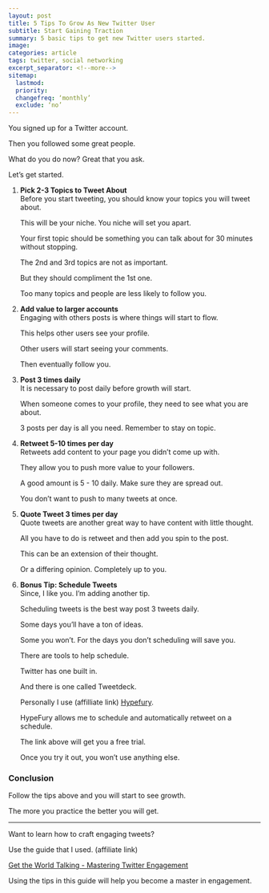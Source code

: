 ```yaml
---
layout: post
title: 5 Tips To Grow As New Twitter User
subtitle: Start Gaining Traction
summary: 5 basic tips to get new Twitter users started.
image: 
categories: article
tags: twitter, social networking
excerpt_separator: <!--more-->
sitemap:
  lastmod:
  priority:
  changefreq: ‘monthly’
  exclude: ‘no’
---
```

<p>You signed up for a Twitter account.</p>
<p>Then you followed some great people.</p>
<p>What do you do now? Great that you ask.</p>
<p>Let’s get started.</p>
<ol>
<li>
<p><strong>Pick 2-3 Topics to Tweet About</strong><br>
Before you start tweeting, you should know your topics you will tweet about.</p>
<p>This will be your niche. You niche will set you apart.</p>
<p>Your first topic should be something you can talk about for 30 minutes without stopping.</p>
<p>The 2nd and 3rd topics are not as important.</p>
<p>But they should compliment the 1st one.</p>
<p>Too many topics and people are less likely to follow you.</p>
</li>
<li>
<p><strong>Add value to larger accounts</strong><br>
Engaging with others posts is where things will start to flow.</p>
<p>This helps other users see your profile.</p>
<p>Other users will start seeing your comments.</p>
<p>Then eventually follow you.</p>
</li>
<li>
<p><strong>Post 3 times daily</strong><br>
It is necessary to post daily before growth will start.</p>
<p>When someone comes to your profile, they need to see what you are about.</p>
<p>3 posts per day is all you need. Remember to stay on topic.</p>
</li>
<li>
<p><strong>Retweet 5-10 times per day</strong><br>
Retweets add content to your page you didn’t come up with.</p>
<p>They allow you to push more value to your followers.</p>
<p>A good amount is 5 - 10 daily. Make sure they are spread out.</p>
<p>You don’t want to push to many tweets at once.</p>
</li>
<li>
<p><strong>Quote Tweet 3 times per day</strong><br>
Quote tweets are another great way to have content with little thought.</p>
<p>All you have to do is retweet and then add you spin to the post.</p>
<p>This can be an extension of their thought.</p>
<p>Or a differing opinion. Completely up to you.</p>
</li>
<li>
<p><strong>Bonus Tip: Schedule Tweets</strong><br>
Since, I like you. I’m adding another tip.</p>
<p>Scheduling tweets is the best way post 3 tweets daily.</p>
<p>Some days you’ll have a ton of ideas.</p>
<p>Some you won’t. For the days you don’t scheduling will save you.</p>
<p>There are tools to help schedule.</p>
<p>Twitter has one built in.</p>
<p>And there is one called Tweetdeck.</p>
<p>Personally I use (affilliate link) <a href="https://hypefury.com/?via=chadaunderwood">Hypefury</a>.</p>
<p>HypeFury allows me to schedule and automatically retweet on a schedule.</p>
<p>The link above will get you a free trial.</p>
<p>Once you try it out, you won’t use anything else.</p>
</li>
</ol>
<h3 id="conclusion">Conclusion</h3>
<p>Follow the tips above and you will start to see growth.</p>
<p>The more you practice the better you will get.</p>
<hr>
<p>Want to learn how to craft engaging tweets?</p>
<p>Use the guide that I used. (affiliate link)</p>
<p><a href="https://bit.ly/2PSFLo8">Get the World Talking - Mastering Twitter Engagement</a></p>
<p>Using the tips in this guide will help you become a master in engagement.</p>

